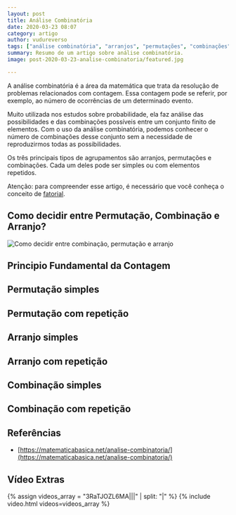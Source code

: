 ```yaml
---
layout: post
title: Análise Combinatória
date: 2020-03-23 08:07
category: artigo
author: vudureverso
tags: ["análise combinatória", "arranjos", "permutações", "combinações", "fatorial"]
summary: Resumo de um artigo sobre análise combinatória. 
image: post-2020-03-23-analise-combinatoria/featured.jpg

---
```


A análise combinatória é a área da matemática que trata da resolução de problemas relacionados com contagem. Essa contagem pode se referir, por exemplo, ao número de ocorrências de um determinado evento.

<!--more-->

Muito utilizada nos estudos sobre probabilidade, ela faz análise das possibilidades e das combinações possíveis entre um conjunto finito de elementos. Com o uso da análise combinatória, podemos conhecer o número de combinações desse conjunto sem a necessidade de reproduzirmos todas as possibilidades.

Os três principais tipos de agrupamentos são arranjos, permutações e combinações. Cada um deles pode ser simples ou com elementos repetidos.

Atenção: para compreender esse artigo, é necessário que você conheça o conceito de [fatorial](https://pt.wikipedia.org/wiki/Fatorial).

## Como decidir entre Permutação, Combinação e Arranjo?

![Como decidir entre combinação, permutação e arranjo]({{site.baseurl}}/assets/images/post-2020-03-23-analise-combinatoria/como-decidir-arranjo-combinacao-permutacao.jpg)

## Principio Fundamental da Contagem

## Permutação simples

## Permutação com repetição

## Arranjo simples

## Arranjo com repetição

## Combinação simples

## Combinação com repetição

## Referências

* [https://matematicabasica.net/analise-combinatoria/](https://matematicabasica.net/analise-combinatoria/)

## Vídeo Extras

{% assign videos_array = "3RaTJOZL6MA|||" | split: "|" %}
{% include video.html videos=videos_array %}
